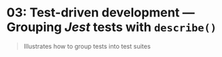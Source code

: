# 03: Test-driven development &mdash; Grouping *Jest* tests with `describe()`
> Illustrates how to group tests into test suites
